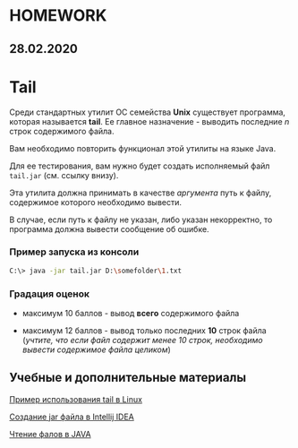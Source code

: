 # HOMEWORK

## 28.02.2020

# __Tail__

Среди стандартных утилит ОС семейства __Unix__ существует программа, которая называется __tail__. Ее главное назначение - выводить последние _n_ строк содержимого файла.

Вам необходимо повторить функционал этой утилиты на языке Java.

Для ее тестирования, вам нужно будет создать исполняемый файл `tail.jar` (см. ссылку внизу).

Эта утилита должна принимать в качестве _аргумента_ путь к файлу, содержимое которого необходимо вывести.

В случае, если путь к файлу не указан, либо указан некорректно, то программа должна вывести сообщение об ошибке.

### Пример запуска из консоли
```bash
C:\> java -jar tail.jar D:\somefolder\1.txt
```

### Градация оценок

- максимум 10 баллов - вывод __всего__ содержимого файла

- максимум 12 баллов - вывод только последних __10__ строк файла (_учтите, что если файл содержит менее 10 строк, необходимо вывести содержимое файла целиком_) 

## Учебные и дополнительные материалы

[Пример использования tail в Linux](https://admins.su/znakomtes-tail/)

[Создание jar файла в Intellij IDEA](https://javarush.ru/groups/posts/1352-kak-sozdatjh-ispolnjaemihy-jar-v-intellij-idea--how-to-create-jar-in-idea)

[Чтение фалов в JAVA](https://habr.com/ru/post/269667/)
